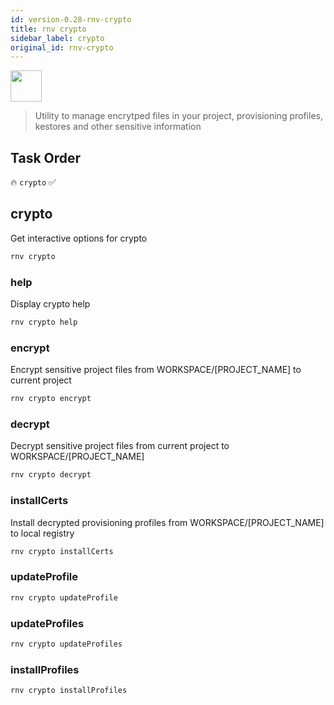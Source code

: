 ```yaml
---
id: version-0.28-rnv-crypto
title: rnv crypto
sidebar_label: crypto
original_id: rnv-crypto
---
```


<img src="https://renative.org/img/ic_cli.png" width=50 height=50 />

> Utility to manage encrytped files in your project, provisioning profiles, kestores and other sensitive information

## Task Order

🔥 `crypto`  ✅

## crypto

Get interactive options for crypto

```bash
rnv crypto
```

### help

Display crypto help

```bash
rnv crypto help
```

### encrypt

Encrypt sensitive project files from WORKSPACE/[PROJECT_NAME] to current project

```bash
rnv crypto encrypt
```

### decrypt

Decrypt sensitive project files from current project to WORKSPACE/[PROJECT_NAME]

```bash
rnv crypto decrypt
```

### installCerts

Install decrypted provisioning profiles from WORKSPACE/[PROJECT_NAME] to local registry

```bash
rnv crypto installCerts
```

### updateProfile

```bash
rnv crypto updateProfile
```

### updateProfiles

```bash
rnv crypto updateProfiles
```

### installProfiles

```bash
rnv crypto installProfiles
```
